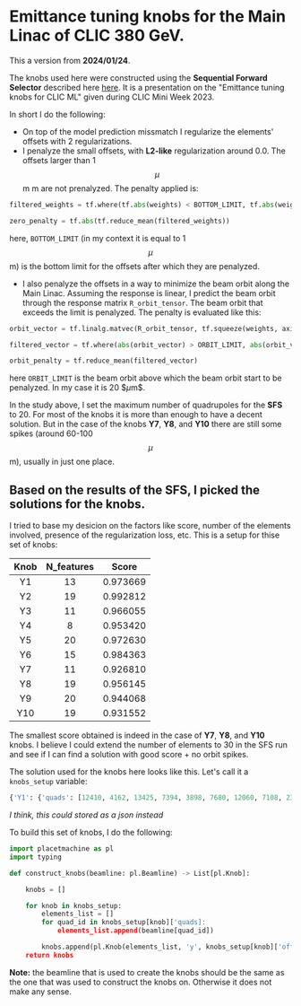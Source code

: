# Emittance tuning knobs for the Main Linac of CLIC 380 GeV.

This a version from **2024/01/24**.

The knobs used here were constructed using the **Sequential Forward Selector** described here [here](https://indico.cern.ch/event/1335148/contributions/5662745/attachments/2769351/4824771/CLIC_week_11_12_2023.pptx). It is a presentation on the "Emittance tuning knobs for CLIC ML" given during CLIC Mini Week 2023.

In short I do the following:

- On top of the model prediction missmatch I regularize the elements' offsets with 2 regularizations.
- I penalyze the small offsets, with **L2-like** regularization around 0.0. The offsets larger than 1 $$\mu$$m m are not prenalyzed. The penalty applied is:
```Python
filtered_weights = tf.where(tf.abs(weights) < BOTTOM_LIMIT, tf.abs(weights) - BOTTOM_LIMIT, tf.zeros_like(weights))

zero_penalty = tf.abs(tf.reduce_mean(filtered_weights))
```
here, `BOTTOM_LIMIT` (in my context it is equal to 1 $$\mu$$m) is the bottom limit for the offsets after which they are penalyzed.
- I also penalyze the offsets in a way to minimize the beam orbit along the Main Linac. Assuming the response is linear, I predict the beam orbit through the response matrix `R_orbit_tensor`. The beam orbit that exceeds the limit is penalyzed. The penalty is evaluated like this:
```Python
orbit_vector = tf.linalg.matvec(R_orbit_tensor, tf.squeeze(weights, axis=-1))

filtered_vector = tf.where(abs(orbit_vector) > ORBIT_LIMIT, abs(orbit_vector) - ORBIT_LIMIT, tf.zeros_like(orbit_vector))

orbit_penalty = tf.reduce_mean(filtered_vector)
```
here `ORBIT_LIMIT` is the beam orbit above which the beam orbit start to be penalyzed. In my case it is 20 $$\mu$m$.

In the study above, I set the maximum number of quadrupoles for the **SFS** to 20. For most of the knobs it is more than enough to have a decent solution. But in the case of the knobs **Y7**, **Y8**, and **Y10** there are still some spikes (around 60-100 $$\mu$$m), usually in just one place.

## Based on the results of the SFS, I picked the solutions for the knobs. 

I tried to base my desicion on the factors like score, number of the elements involved, presence of the regularization loss, etc. This is a setup for thise set of knobs:

| Knob | N_features |   Score  |
|:----:|:----------:|:--------:|
|  Y1  |     13     | 0.973669 |
|  Y2  |     19     | 0.992812 |
|  Y3  |     11     | 0.966055 |
|  Y4  |      8     | 0.953420 |
|  Y5  |     20     | 0.972630 |
|  Y6  |     15     | 0.984363 |
|  Y7  |     11     | 0.926810 |
|  Y8  |     19     | 0.956145 |
|  Y9  |     20     | 0.944068 |
|  Y10 |     19     | 0.931552 |

The smallest score obtained is indeed in the case of **Y7**, **Y8**, and **Y10** knobs. I believe I could extend the number of elements to 30 in the SFS run and see if I can find a solution with good score + no orbit spikes.

The solution used for the knobs here looks like this. Let's call it a `knobs_setup` variable:
```Python
{'Y1': {'quads': [12410, 4162, 13425, 7394, 3898, 7680, 12060, 7108, 2378, 4050, 4834, 3214, 4386], 'offsets': [-1.4499317, 1.0086112, -1.7835302, 17.416288, 14.735407, -4.104488, -1.6451167, -3.3707256, 0.999744, -24.63238, 10.131407, -1.4434994, -15.551787]}, 'Y2': {'quads': [13495, 12200, 1846, 1770, 1238, 1050, 11395, 13460, 13285, 12865, 13390, 13355, 640, 2587, 3898, 5562, 6536, 600, 1998], 'offsets': [-12.644044, -12.95743, 3.972991, 1.1433855, 5.6239467, 1.6334957, -1.0004653, -42.10206, 1.0103716, 7.0255275, 44.215057, 8.905501, -1.7946887, -2.7856796, -5.251406, 9.241636, -2.1251884, -1.0008932, -8.53229]}, 'Y3': {'quads': [60, 320, 13495, 20, 100, 0, 250, 300, 13390, 12060, 12725], 'offsets': [13.627413, 4.406359, -1.1989676, 1.1548543, 15.497834, 3.5694447, 3.163236, -1.0031986, -1.0209639, 5.8221865, -4.190667]}, 'Y4': {'quads': [0, 220, 330, 700, 960, 40, 1276, 440], 'offsets': [-1.0776453, 5.5204387, -1.0026138, -6.105201, -3.4961488, 2.2045083, -1.2163846, -4.6496086]}, 'Y5': {'quads': [2682, 13495, 2758, 3214, 6290, 3955, 13390, 6510, 8070, 13460, 13355, 3879, 5030, 3651, 13425, 13005, 380, 1160, 640, 8044], 'offsets': [-5.31099, 10.06933, -1.0023825, 5.31446, -1.0042615, -4.1056385, -76.65949, 3.180749, -3.7422626, 30.972218, -18.13835, -1.0085361, 1.5229276, 4.934485, -11.300055, 1.3797066, 0.99944574, -2.768395, 2.5680046, -1.2737335]}, 'Y6': {'quads': [2720, 13495, 13425, 12900, 2796, 3632, 5282, 1694, 13145, 880, 1180, 2131, 1257, 1466, 13390], 'offsets': [-1.0169718, -7.845782, -9.1169, -15.570315, -2.0200326, -1.7169768, -1.0010285, 5.445716, -9.554711, 1.483227, -16.670923, 2.6429608, 13.437764, -6.4317274, -22.504269]}, 'Y7': {'quads': [13495, 1238, 2112, 3708, 940, 1675, 13250, 13460, 13215, 9680, 5282], 'offsets': [-19.430765, -1.0039295, 7.7423434, -1.4062268, -0.9985544, 3.0697238, 67.31701, 88.028946, 22.387413, 2.5665972, 1.0084234]}, 'Y8': {'quads': [760, 13460, 12900, 13425, 7082, 500, 5730, 1390, 10625, 13390, 13215, 11290, 1020, 2910, 8420, 1751, 13355, 13495, 20], 'offsets': [-1.5487037, -100.0, 1.0131336, -1.007933, 2.4393258, -0.9984688, 2.6975286, 1.0089015, -4.2822146, 65.114975, -1.0120906, 12.185797, 2.7766652, 3.4222758, 1.6023216, 2.225133, 13.608629, 4.709115, 0.35653883]}, 'Y9': {'quads': [1276, 3024, 960, 12410, 1200, 13075, 7706, 10135, 1352, 0, 220, 13320, 440, 8018, 2663, 8805, 110, 13390, 3100, 4386], 'offsets': [1.0003417, -1.7573906, 1.0007737, -13.056088, -1.0022963, 7.6475673, -3.996771, 1.3432167, -3.5233371, 1.0020424, -5.1186123, 15.581015, 2.126359, 6.231844, -5.36884, 4.578079, 1.2001678, 7.3867984, -13.798097, 4.0949006]}, 'Y10': {'quads': [11710, 13495, 2416, 440, 1180, 550, 660, 13320, 1333, 260, 2131, 330, 4666, 270, 2492, 8910, 1140, 3727, 13390], 'offsets': [-1.1069509, -8.66518, 1.4460169, 17.944693, 21.14466, -10.533144, 17.144577, 6.9123564, 24.125498, -12.981194, 1.0085223, -7.424932, 1.0070262, -1.0012834, 12.713249, 1.241692, -8.958331, -1.4129344, 7.449947]}}
```
*I think, this could stored as a json instead*

To build this set of knobs, I do the following:

```Python
import placetmachine as pl
import typing

def construct_knobs(beamline: pl.Beamline) -> List[pl.Knob]:

    knobs = []

    for knob in knobs_setup:
        elements_list = []
        for quad_id in knobs_setup[knob]['quads]:
            elements_list.append(beamline[quad_id])

        knobs.append(pl.Knob(elements_list, 'y', knobs_setup[knob]['offsets], name = knob))
    return knobs
```

**Note:** the beamline that is used to create the knobs should be the same as the one that was used to construct the knobs on. Otherwise it does not make any sense.